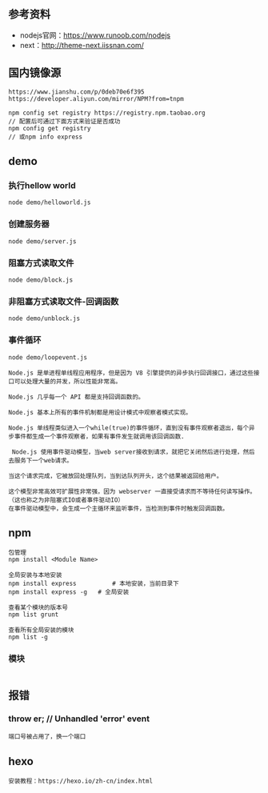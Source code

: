 ## 参考资料
- nodejs官网：https://www.runoob.com/nodejs
- next：http://theme-next.iissnan.com/

## 国内镜像源
```
https://www.jianshu.com/p/0deb70e6f395
https://developer.aliyun.com/mirror/NPM?from=tnpm

npm config set registry https://registry.npm.taobao.org
// 配置后可通过下面方式来验证是否成功
npm config get registry
// 或npm info express

```

## demo
### 执行hellow world
```
node demo/helloworld.js
```

### 创建服务器
```
node demo/server.js
```

### 阻塞方式读取文件
```
node demo/block.js
```

### 非阻塞方式读取文件-回调函数
```
node demo/unblock.js
```

### 事件循环
```
node demo/loopevent.js

Node.js 是单进程单线程应用程序，但是因为 V8 引擎提供的异步执行回调接口，通过这些接口可以处理大量的并发，所以性能非常高。

Node.js 几乎每一个 API 都是支持回调函数的。

Node.js 基本上所有的事件机制都是用设计模式中观察者模式实现。

Node.js 单线程类似进入一个while(true)的事件循环，直到没有事件观察者退出，每个异步事件都生成一个事件观察者，如果有事件发生就调用该回调函数.

 Node.js 使用事件驱动模型，当web server接收到请求，就把它关闭然后进行处理，然后去服务下一个web请求。

当这个请求完成，它被放回处理队列，当到达队列开头，这个结果被返回给用户。

这个模型非常高效可扩展性非常强，因为 webserver 一直接受请求而不等待任何读写操作。（这也称之为非阻塞式IO或者事件驱动IO）
在事件驱动模型中，会生成一个主循环来监听事件，当检测到事件时触发回调函数。
```


## npm
```
包管理
npm install <Module Name>

全局安装与本地安装
npm install express          # 本地安装，当前目录下
npm install express -g   # 全局安装

查看某个模块的版本号
npm list grunt

查看所有全局安装的模块
npm list -g

```

### 模块
```

```


## 报错
### throw er; // Unhandled 'error' event

```
端口号被占用了，换一个端口
```


## hexo
```
安装教程：https://hexo.io/zh-cn/index.html
```

